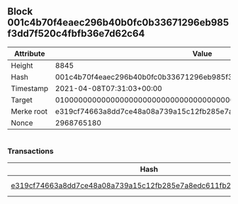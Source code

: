 ## Block 001c4b70f4eaec296b40b0fc0b33671296eb985f3dd7f520c4fbfb36e7d62c64

Attribute | Value
--- | ---
Height | 8845
Hash | 001c4b70f4eaec296b40b0fc0b33671296eb985f3dd7f520c4fbfb36e7d62c64
Timestamp | 2021-04-08T07:31:03+00:00
Target | 0100000000000000000000000000000000000000000000000000000000000000
Merke root | e319cf74663a8dd7ce48a08a739a15c12fb285e7a8edc611fb242a42878f8ec5
Nonce | 2968765180

```

```

### Transactions

Hash | Amount
--- | ---
[e319cf74663a8dd7ce48a08a739a15c12fb285e7a8edc611fb242a42878f8ec5](e319cf74663a8dd7ce48a08a739a15c12fb285e7a8edc611fb242a42878f8ec5.md) | 10.00000000 SKEPTI 
